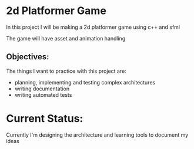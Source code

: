 # 2d Platformer Game

In this project I will be making a 2d platformer game using c++ and sfml

The game will have asset and animation handling

## Objectives:
The things I want to practice with this project are:
- planning, implementing and testing complex architectures
- writing documentation
- writing automated tests

# Current Status:
Currently I'm designing the architecture and learning tools to document my ideas

